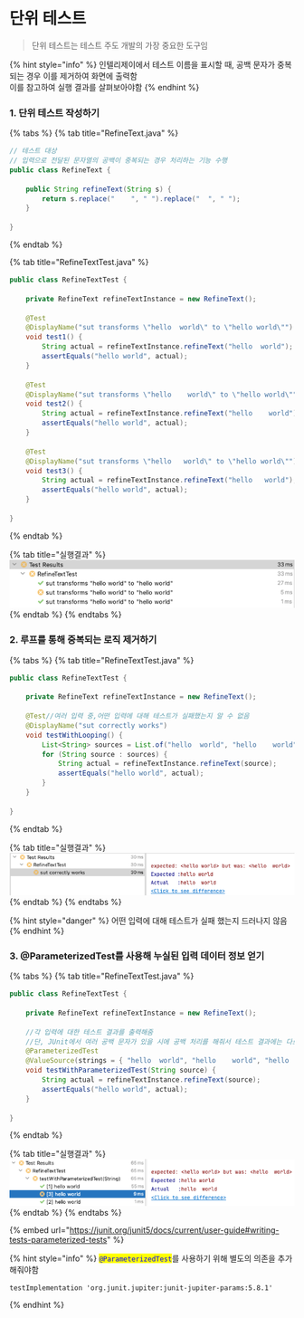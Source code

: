 # 단위 테스트

> 단위 테스트는 테스트 주도 개발의 가장 중요한 도구임

{% hint style="info" %}
인텔리제이에서 테스트 이름을 표시할 때, 공백 문자가 중복되는 경우 이를 제거하여 화면에 출력함\
이를 참고하여 실행 결과를 살펴보아야함
{% endhint %}

### 1. 단위 테스트 작성하기

{% tabs %}
{% tab title="RefineText.java" %}
```java
// 테스트 대상
// 입력으로 전달된 문자열의 공백이 중복되는 경우 처리하는 기능 수행
public class RefineText {

    public String refineText(String s) {
        return s.replace("    ", " ").replace("  ", " ");
    }

}
```
{% endtab %}

{% tab title="RefineTextTest.java" %}
```java
public class RefineTextTest {

    private RefineText refineTextInstance = new RefineText();

    @Test
    @DisplayName("sut transforms \"hello  world\" to \"hello world\"")
    void test1() {
        String actual = refineTextInstance.refineText("hello  world");
        assertEquals("hello world", actual);
    }

    @Test
    @DisplayName("sut transforms \"hello    world\" to \"hello world\"")
    void test2() {
        String actual = refineTextInstance.refineText("hello    world");
        assertEquals("hello world", actual);
    }

    @Test
    @DisplayName("sut transforms \"hello   world\" to \"hello world\"")
    void test3() {
        String actual = refineTextInstance.refineText("hello   world");
        assertEquals("hello world", actual);
    }

}
```
{% endtab %}

{% tab title="실행결과" %}
![](<../../../../.gitbook/assets/Untitled-45 (1).png>)
{% endtab %}
{% endtabs %}

### 2. 루프를 통해 중복되는 로직 제거하기

{% tabs %}
{% tab title="RefineTextTest.java" %}
```java
public class RefineTextTest {

    private RefineText refineTextInstance = new RefineText();

    @Test//여러 입력 중,어떤 입력에 대해 테스트가 실패했는지 알 수 없음
    @DisplayName("sut correctly works")
    void testWithLooping() {
        List<String> sources = List.of("hello  world", "hello    world", "hello   world");
        for (String source : sources) {
            String actual = refineTextInstance.refineText(source);
            assertEquals("hello world", actual);
        }
    }

}
```
{% endtab %}

{% tab title="실행결과" %}
![](../../../../.gitbook/assets/Untitled-47.png)
{% endtab %}
{% endtabs %}

{% hint style="danger" %}
어떤 입력에 대해 테스트가 실패 했는지 드러나지 않음
{% endhint %}

### 3. @ParameterizedTest를 사용해 누실된 입력 데이터 정보 얻기

{% tabs %}
{% tab title="RefineTextTest.java" %}
```java
public class RefineTextTest {

    private RefineText refineTextInstance = new RefineText();

    //각 입력에 대한 테스트 결과를 출력해줌
    //단, JUnit에서 여러 공백 문자가 있을 시에 공백 처리를 해줘서 테스트 결과에는 다르게 표기되지 않는 문제가 있음
    @ParameterizedTest
    @ValueSource(strings = { "hello  world", "hello    world", "hello   world" })
    void testWithParameterizedTest(String source) {
        String actual = refineTextInstance.refineText(source);
        assertEquals("hello world", actual);
    }

}
```
{% endtab %}

{% tab title="실행결과" %}
![](../../../../.gitbook/assets/Untitled-48.png)
{% endtab %}
{% endtabs %}

{% embed url="https://junit.org/junit5/docs/current/user-guide#writing-tests-parameterized-tests" %}

{% hint style="info" %}
<mark style="color:blue;">`@ParameterizedTest`</mark>를 사용하기 위해 별도의 의존을 추가해줘야함

```
testImplementation 'org.junit.jupiter:junit-jupiter-params:5.8.1'
```
{% endhint %}
